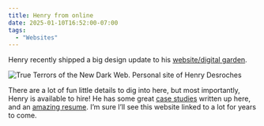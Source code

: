 ```yaml
---
title: Henry from online
date: 2025-01-10T16:52:00-07:00
tags:
  - "Websites"
---
```


Henry recently shipped a big design update to his [website/digital garden](https://henry.codes/).

<img src="/img/note-images/henrydotcodes.png" alt="True Terrors of the New Dark Web. Personal site of Henry Desroches" />

There are a lot of fun little details to dig into here, but most importantly, Henry is available to hire! He has some great [case studies](https://henry.codes/work/) written up here, and an [amazing resume](https://hireme.website/). I’m sure I’ll see this website linked to a lot for years to come.
